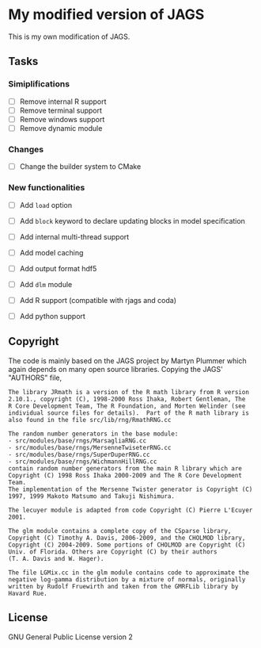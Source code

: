 # My modified version of JAGS

This is my own modification of JAGS.

## Tasks

### Simiplifications
- [ ] Remove internal R support
- [ ] Remove terminal support
- [ ] Remove windows support
- [ ] Remove dynamic module

### Changes
- [ ] Change the builder system to CMake

### New functionalities
- [ ] Add ```load``` option
- [ ] Add ```block``` keyword to declare updating blocks in model specification
- [ ] Add internal multi-thread support
- [ ] Add model caching
- [ ] Add output format hdf5
- [ ] Add ```dlm``` module
- [ ] Add R support (compatible with rjags and coda)
- [ ] Add python support


## Copyright

The code is mainly based on the JAGS project by Martyn Plummer which again depends on
many open source libraries. Copying the JAGS' "AUTHORS" file,

```
The library JRmath is a version of the R math library from R version
2.10.1., copyright (C), 1998-2000 Ross Ihaka, Robert Gentleman, The
R Core Development Team, The R Foundation, and Morten Welinder (see
individual source files for details).  Part of the R math library is
also found in the file src/lib/rng/RmathRNG.cc

The random number generators in the base module:
- src/modules/base/rngs/MarsagliaRNG.cc
- src/modules/base/rngs/MersenneTwiseterRNG.cc
- src/modules/base/rngs/SuperDuperRNG.cc
- src/modules/base/rngs/WichmannHillRNG.cc
contain random number generators from the main R library which are 
Copyright (C) 1998 Ross Ihaka 2000-2009 and The R Core Development Team.
The implementation of the Mersenne Twister generator is Copyright (C)
1997, 1999 Makoto Matsumo and Takuji Nishimura.

The lecuyer module is adapted from code Copyright (C) Pierre L'Ecuyer 2001.

The glm module contains a complete copy of the CSparse library,
Copyright (C) Timothy A. Davis, 2006-2009, and the CHOLMOD library,
Copyright (C) 2004-2009. Some portions of CHOLMOD are Copyright (C)
Univ. of Florida. Others are Copyright (C) by their authors
(T. A. Davis and W. Hager).

The file LGMix.cc in the glm module contains code to approximate the
negative log-gamma distribution by a mixture of normals, originally
written by Rudolf Fruewirth and taken from the GMRFLib library by
Havard Rue.
```

## License
GNU General Public License version 2